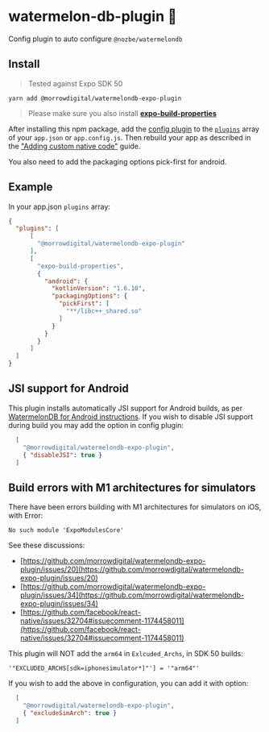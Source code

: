 # watermelon-db-plugin 🍉
Config plugin to auto configure `@nozbe/watermelondb`

## Install

> Tested against Expo SDK 50

```
yarn add @morrowdigital/watermelondb-expo-plugin

```

> Please make sure you also install   **[expo-build-properties](https://docs.expo.dev/versions/latest/sdk/build-properties/)**

After installing this npm package, add the [config plugin](https://docs.expo.io/guides/config-plugins/) to the [`plugins`](https://docs.expo.io/versions/latest/config/app/#plugins) array of your `app.json` or `app.config.js`. Then rebuild your app as described in the ["Adding custom native code"](https://docs.expo.io/workflow/customizing/) guide.

You also need to add the packaging options pick-first for android.

## Example

In your app.json `plugins` array:

```json
{
  "plugins": [
      [
        "@morrowdigital/watermelondb-expo-plugin"
      ],
      [
        "expo-build-properties",
        {
          "android": {
            "kotlinVersion": "1.6.10",
            "packagingOptions": {
              "pickFirst": [
                "**/libc++_shared.so"
              ]
            }
          }
        }
      ]
  ]
}
```

## JSI support for Android

This plugin installs automatically JSI support for Android builds, as per [WatermelonDB for Android instructions](https://watermelondb.dev/docs/Installation#android-react-native).
If you wish to disable JSI support during build you may add the option in config plugin:
```json
  [
    "@morrowdigital/watermelondb-expo-plugin",
    { "disableJSI": true }
  ]
```

## Build errors with M1 architectures for simulators

There have been errors building with M1 architectures for simulators on iOS, with Error:
```
No such module 'ExpoModulesCore' 
```
See these discussions:
* [https://github.com/morrowdigital/watermelondb-expo-plugin/issues/20](https://github.com/morrowdigital/watermelondb-expo-plugin/issues/20)
* [https://github.com/morrowdigital/watermelondb-expo-plugin/issues/34](https://github.com/morrowdigital/watermelondb-expo-plugin/issues/34)
* [https://github.com/facebook/react-native/issues/32704#issuecomment-1174458011](https://github.com/facebook/react-native/issues/32704#issuecomment-1174458011)

This plugin will NOT add the `arm64` in  `Exlcuded_Archs`, in SDK 50 builds:
```
'"EXCLUDED_ARCHS[sdk=iphonesimulator*]"'] = '"arm64"'
```

If you wish to add the above in configuration, you can add it with option:
```json
  [
    "@morrowdigital/watermelondb-expo-plugin",
    { "excludeSimArch": true }
  ]
```
